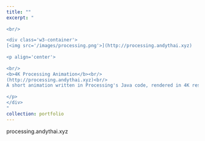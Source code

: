```yaml
---
title: ""
excerpt: "  
  
<br/>

<div class='w3-container'>
[<img src='/images/processing.png'>](http://processing.andythai.xyz)
  
<p align='center'>
  
<br/>
<b>4K Processing Animation</b><br/>
(http://processing.andythai.xyz)<br/>
A short animation written in Processing's Java code, rendered in 4K resolution.<br/>
  
</p>
</div>
"
collection: portfolio
---
```


processing.andythai.xyz
